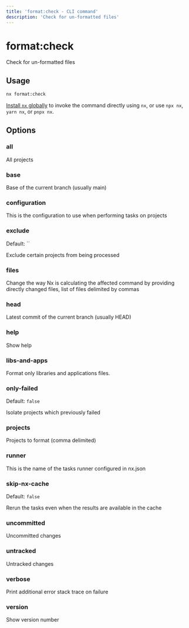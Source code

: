 ```yaml
---
title: 'format:check - CLI command'
description: 'Check for un-formatted files'
---
```


# format:check

Check for un-formatted files

## Usage

```bash
nx format:check
```

[Install `nx` globally](/getting-started/nx-setup#install-nx) to invoke the command directly using `nx`, or use `npx nx`, `yarn nx`, or `pnpx nx`.

## Options

### all

All projects

### base

Base of the current branch (usually main)

### configuration

This is the configuration to use when performing tasks on projects

### exclude

Default: ``

Exclude certain projects from being processed

### files

Change the way Nx is calculating the affected command by providing directly changed files, list of files delimited by commas

### head

Latest commit of the current branch (usually HEAD)

### help

Show help

### libs-and-apps

Format only libraries and applications files.

### only-failed

Default: `false`

Isolate projects which previously failed

### projects

Projects to format (comma delimited)

### runner

This is the name of the tasks runner configured in nx.json

### skip-nx-cache

Default: `false`

Rerun the tasks even when the results are available in the cache

### uncommitted

Uncommitted changes

### untracked

Untracked changes

### verbose

Print additional error stack trace on failure

### version

Show version number
